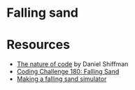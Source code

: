 # Falling sand 

# Resources
- [The nature of code](https://natureofcode.com/) by Daniel Shiffman
- [Coding Challenge 180: Falling Sand](https://www.youtube.com/watch?v=L4u7Zy_b868)
- [Making a falling sand simulator](https://jason.today/falling-sand)
